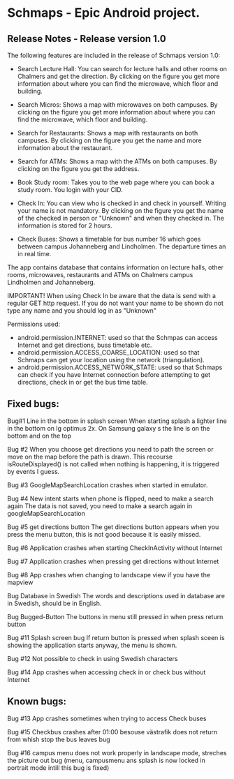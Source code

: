 Schmaps - Epic Android project.
===================================

Release Notes - Release version 1.0
-----------------------------------------------
The following features are included in the release of Schmaps version 1.0: 
- Search Lecture Hall: You can search for lecture halls and other rooms on Chalmers and get the direction. By clicking on the figure you get more information about where you can find the microwave, which floor and building.

- Search Micros: Shows a map with microwaves on both campuses. By clicking on the figure you get more information about where you can find the microwave, which floor and building.

- Search for Restaurants: Shows a map with restaurants on both campuses. By clicking on the figure you get the name and more information about the restaurant. 

- Search for ATMs: Shows a map with the ATMs on both campuses. By clicking on the figure you get the address. 

- Book Study room: Takes you to the web page where you can book a study room. You login with your CID.

- Check In: You can view who is checked in and check in yourself. Writing your name is not mandatory.  By clicking on the figure you get the name of the checked in person or "Unknown" and when they checked in. The information is stored for 2 hours.

- Check Buses: Shows a timetable for bus number 16 which goes between campus Johanneberg and Lindholmen. The departure times an in real time.

The app contains database that contains information on lecture halls, other rooms, microwaves, restaurants and ATMs on Chalmers campus Lindholmen and Johanneberg.

IMPORTANT!
When using Check In be aware that the data is send with a regular GET http request. If you do not want your name to be shown do not type any name and you should log in as "Unknown"

Permissions used:
- android.permission.INTERNET: used so that the Schmpas can access Internet and get directions, buss timetable etc.
- android.permission.ACCESS_COARSE_LOCATION: used so that Schmaps can get your location using the network (triangulation).
- android.permission.ACCESS_NETWORK_STATE: used so that Schmaps can check if you have Internet connection before attempting to get directions, check in or get the bus time table.


Fixed bugs:
-----------------------------------------
Bug#1 
Line in the bottom in splash screen
When starting splash a lighter line in the bottom on lg optimus 2x. On Samsung galaxy s the line is on the bottom and on the top

Bug #2 
When you choose get directions you need to path the screen or move on the map before the path is drawn. This recourse isRouteDisplayed() is not called when nothing is happening, it is triggered by events I guess.

Bug #3
GoogleMapSearchLocation crashes when started in emulator.

Bug #4 New intent starts when phone is flipped, need to make a search again 
The data is not saved, you need to make a search again in googleMapSearchLocation

Bug #5 get directions button
The get directions button appears when you press the menu button, this is not good because it is easily missed. 

Bug #6 Application crashes when starting CheckInActivity without Internet

Bug #7 Application crashes when pressing get directions without Internet

Bug #8 App crashes when changing to landscape view if you have the mapview

Bug Database in Swedish
The words and descriptions used in database are in Swedish, should be in English.

Bug Bugged-Button
The buttons in menu still pressed in when press return button

Bug #11 Splash screen bug
If return button is pressed when splash sceen is showing the application starts anyway, the menu is shown.

Bug #12 Not possible to check in using Swedish characters

Bug #14 App crashes when accessing check in or check bus without Internet

Known bugs:
--------------------------------------	
Bug #13 App crashes sometimes when trying to access Check buses

Bug #15 Checkbus crashes after 01:00 besouse västrafik does not return from whish stop the bus leaves bug 

Bug #16 campus menu does not work properly in landscape mode, streches the picture out bug 
(menu, campusmenu ans splash is now locked in portrait mode intill this bug is fixed)
